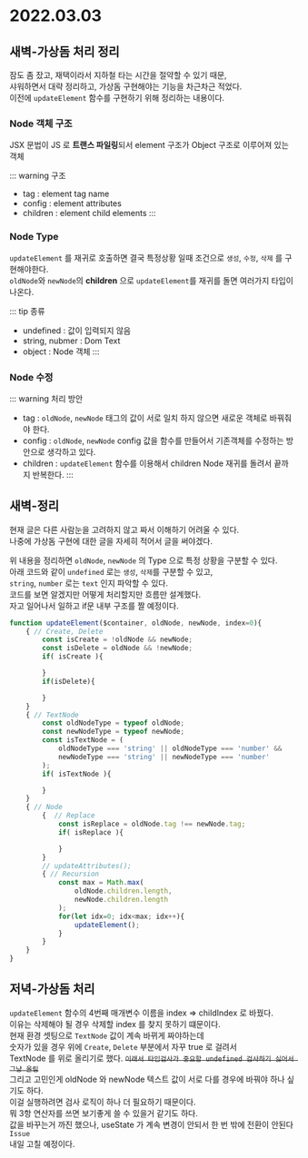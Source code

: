# 2022.03.03


## 새벽-가상돔 처리 정리 
잠도 좀 잤고, 재택이라서 지하철 타는 시간을 절약할 수 있기 때문,    
샤워하면서 대략 정리하고, 가상돔 구현해야는 기능을 차근차근 적었다.  
이전에 `updateElement` 함수를 구현하기 위해 정리하는 내용이다.

### Node 객체 구조
JSX 문법이 JS 로 **트랜스 파일링**되서 element 구조가 Object 구조로 이루어져 있는 객체

::: warning 구조
- tag : element tag name
- config : element attributes
- children : element child elements
:::

### Node Type
`updateElement` 를 재귀로 호출하면 결국 특정상황 일때 조건으로 `생성`, `수정`, `삭제` 를 구현해야한다.     
`oldNode`와 `newNode`의 **children** 으로 `updateElement`를 재귀를 돌면 여러가지 타입이 나온다.

::: tip 종류
- undefined : 값이 입력되지 않음
- string, nubmer : Dom Text 
- object : Node 객체
:::

### Node 수정 
::: warning 처리 방안
- tag : `oldNode`, `newNode` 태그의 값이 서로 일치 하지 않으면 새로운 객체로 바꿔줘야 한다.
- config : `oldNode`, `newNode` config 값을 함수를 만들어서 기존객체를 수정하는 방안으로 생각하고 있다. 
- children : `updateElement` 함수를 이용해서 children Node 재귀를 돌려서 끝까지 반복한다.
:::



## 새벽-정리
현재 글은 다른 사람눈을 고려하지 않고 짜서 이해하기 어려울 수 있다.       
나중에 가상돔 구현에 대한 글을 자세히 적어서 글을 써야겠다.

위 내용을 정리하면 `oldNode`, `newNode` 의 Type 으로 특정 상황을 구분할 수 있다.    
아래 코드와 같이 `undefined` 로는 `생성`, `삭제`를 구분할 수 있고,      
`string`, `number` 로는 `text` 인지 파악할 수 있다.    
코드를 보면 알겠지만 어떻게 처리할지만 흐름만 설계했다.     
자고 일어나서 일하고 if문 내부 구조를 짤 예정이다.

```js {2,12,23,24,30,31}
function updateElement($container, oldNode, newNode, index=0){
	{ // Create, Delete
		const isCreate = !oldNode && newNode;
		const isDelete = oldNode && !newNode;
		if( isCreate ){

		}
		if(isDelete){

		}
	}
	{ // TextNode
		const oldNodeType = typeof oldNode;
		const newNodeType = typeof newNode;
		const isTextNode = (
			oldNodeType === 'string' || oldNodeType === 'number' &&
			newNodeType === 'string' || newNodeType === 'number' 
		);
		if( isTextNode ){

		}
	}
	{ // Node
		{  // Replace
			const isReplace = oldNode.tag !== newNode.tag;
			if( isReplace ){

			}
		}
		// updateAttributes();
		{ // Recursion
			const max = Math.max(
				oldNode.children.length,
				newNode.children.length
			);
			for(let idx=0; idx<max; idx++){
				updateElement();
			}
		}
	}
}
```



## 저녁-가상돔 처리
`updateElement` 함수의 4번째 매개변수 이름을 index => childIndex 로 바꿨다.        
이유는 삭제해야 될 경우 삭제할 index 를 찾지 못하기 떄문이다.    
현재 환경 셋팅으로 `TextNode` 값이 계속 바뀌게 짜야하는데  
숫자가 있을 경우 위에 `Create`, `Delete` 부분에서 자꾸 true 로 걸려서      
TextNode 를 위로 올리기로 했다. ~~`이래서 타입검사가 중요함 undefined 검사하기 싫어서 그냥 올림`~~      
그리고 고민인게 oldNode 와 newNode 텍스트 값이 서로 다를 경우에 바꿔야 하나 싶기도 하다.     
이걸 실행하려면 검사 로직이 하나 더 필요하기 때문이다.  
뭐 3항 연산자를 쓰면 보기좋게 쓸 수 있을거 같기도 하다.    
값을 바꾸는거 까진 했으나, useState 가 계속 변경이 안되서 한 번 밖에 전환이 안된다 `Issue`     
내일 고칠 예정이다.


